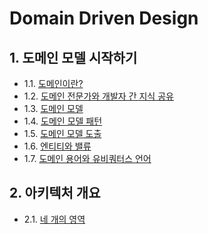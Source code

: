 # Domain Driven Design

## 1. 도메인 모델 시작하기

- 1.1. [도메인이란?](https://github.com/gimhanul/screwbar/blob/main/DDD/도메인모델시작하기/도메인이란%3F.md)
- 1.2. [도메인 전문가와 개발자 간 지식 공유](https://github.com/gimhanul/screwbar/blob/main/DDD/도메인모델시작하기/도메인전문가와개발자간지식공유.md)
- 1.3. [도메인 모델](https://github.com/gimhanul/screwbar/blob/main/DDD/도메인모델시작하기/도메인모델.md)
- 1.4. [도메인 모델 패턴](https://github.com/gimhanul/screwbar/blob/main/DDD/도메인모델시작하기/도메인모델패턴.md)
- 1.5. [도메인 모델 도출](https://github.com/gimhanul/screwbar/blob/main/DDD/도메인모델시작하기/도메인모델도출.md)
- 1.6. [엔티티와 밸류](https://github.com/gimhanul/screwbar/blob/main/DDD/도메인모델시작하기/엔티티와밸류.md)
- 1.7. [도메인 용어와 유비쿼터스 언어](https://github.com/gimhanul/screwbar/blob/main/DDD/도메인모델시작하기/도메인용어와유비쿼터스언어.md)

## 2. 아키텍처 개요

- 2.1. [네 개의 영역](https://github.com/gimhanul/screwbar/blob/main/DDD/아키텍처개요/네개의영역.md)
